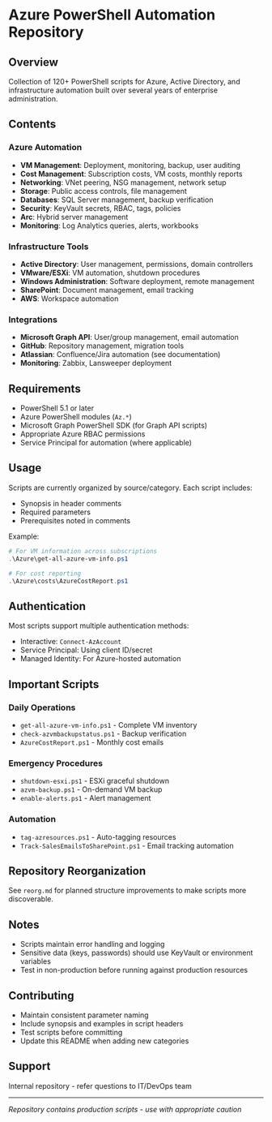 # Azure PowerShell Automation Repository

## Overview
Collection of 120+ PowerShell scripts for Azure, Active Directory, and infrastructure automation built over several years of enterprise administration.

## Contents

### Azure Automation
- **VM Management**: Deployment, monitoring, backup, user auditing
- **Cost Management**: Subscription costs, VM costs, monthly reports
- **Networking**: VNet peering, NSG management, network setup
- **Storage**: Public access controls, file management
- **Databases**: SQL Server management, backup verification
- **Security**: KeyVault secrets, RBAC, tags, policies
- **Arc**: Hybrid server management
- **Monitoring**: Log Analytics queries, alerts, workbooks

### Infrastructure Tools
- **Active Directory**: User management, permissions, domain controllers
- **VMware/ESXi**: VM automation, shutdown procedures
- **Windows Administration**: Software deployment, remote management
- **SharePoint**: Document management, email tracking
- **AWS**: Workspace automation

### Integrations
- **Microsoft Graph API**: User/group management, email automation
- **GitHub**: Repository management, migration tools
- **Atlassian**: Confluence/Jira automation (see documentation)
- **Monitoring**: Zabbix, Lansweeper deployment

## Requirements
- PowerShell 5.1 or later
- Azure PowerShell modules (`Az.*`)
- Microsoft Graph PowerShell SDK (for Graph API scripts)
- Appropriate Azure RBAC permissions
- Service Principal for automation (where applicable)

## Usage
Scripts are currently organized by source/category. Each script includes:
- Synopsis in header comments
- Required parameters
- Prerequisites noted in comments

Example:
```powershell
# For VM information across subscriptions
.\Azure\get-all-azure-vm-info.ps1

# For cost reporting
.\Azure\costs\AzureCostReport.ps1
```

## Authentication
Most scripts support multiple authentication methods:
- Interactive: `Connect-AzAccount`
- Service Principal: Using client ID/secret
- Managed Identity: For Azure-hosted automation

## Important Scripts

### Daily Operations
- `get-all-azure-vm-info.ps1` - Complete VM inventory
- `check-azvmbackupstatus.ps1` - Backup verification
- `AzureCostReport.ps1` - Monthly cost emails

### Emergency Procedures
- `shutdown-esxi.ps1` - ESXi graceful shutdown
- `azvm-backup.ps1` - On-demand VM backup
- `enable-alerts.ps1` - Alert management

### Automation
- `tag-azresources.ps1` - Auto-tagging resources
- `Track-SalesEmailsToSharePoint.ps1` - Email tracking automation

## Repository Reorganization
See `reorg.md` for planned structure improvements to make scripts more discoverable.

## Notes
- Scripts maintain error handling and logging
- Sensitive data (keys, passwords) should use KeyVault or environment variables
- Test in non-production before running against production resources

## Contributing
- Maintain consistent parameter naming
- Include synopsis and examples in script headers
- Test scripts before committing
- Update this README when adding new categories

## Support
Internal repository - refer questions to IT/DevOps team

---
*Repository contains production scripts - use with appropriate caution*
